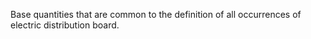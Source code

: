 Base quantities that are common to the definition of all occurrences of electric distribution board.
